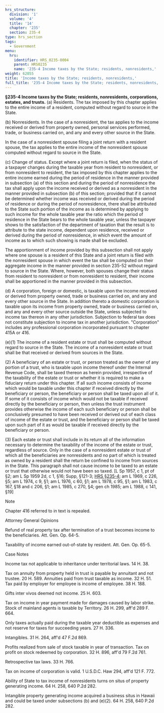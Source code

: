 ```yaml
---
hrs_structure:
  division: '1'
  volume: '4'
  title: '14'
  chapter: '235'
  section: 235-4
type: hrs_section
tags:
  - Government
menu:
  hrs:
    identifier: HRS_0235-0004
    parent: HRS0235
    name: '235-4 Income taxes by the State; residents, nonresidents,'
weight: 62055
title: 'Income taxes by the State; residents, nonresidents,'
full_title: '235-4 Income taxes by the State; residents, nonresidents,'
---
```

**§235-4 Income taxes by the State; residents, nonresidents, corporations, estates, and trusts.** (a) Residents. The tax imposed by this chapter applies to the entire income of a resident, computed without regard to source in the State.

(b) Nonresidents. In the case of a nonresident, the tax applies to the income received or derived from property owned, personal services performed, trade, or business carried on, and any and every other source in the State.

In the case of a nonresident spouse filing a joint return with a resident spouse, the tax applies to the entire income of the nonresident spouse computed without regard to source in the State.

(c) Change of status. Except where a joint return is filed, when the status of a taxpayer changes during the taxable year from resident to nonresident, or from nonresident to resident, the tax imposed by this chapter applies to the entire income earned during the period of residence in the manner provided in subsection (a) of this section and during the period of nonresidence the tax shall apply upon the income received or derived as a nonresident in the manner provided in subsection (b) of this section; provided that if it cannot be determined whether income was received or derived during the period of residence or during the period of nonresidence, there shall be attributed to the State such portion of the income as is determined by applying to such income for the whole taxable year the ratio which the period of residence in the State bears to the whole taxable year, unless the taxpayer shows to the satisfaction of the department of taxation that the result is to attribute to the state income, dependent upon residence, received or derived during the period of nonresidence, in which event the amount of income as to which such showing is made shall be excluded.

The apportionment of income provided by this subsection shall not apply where one spouse is a resident of this State and a joint return is filed with the nonresident spouse in which event the tax shall be computed on their aggregate income in the manner provided in section 235-52 without regard to source in the State. Where, however, both spouses change their status from resident to nonresident or from nonresident to resident, their income shall be apportioned in the manner provided in this subsection.

(d) A corporation, foreign or domestic, is taxable upon the income received or derived from property owned, trade or business carried on, and any and every other source in the State. In addition thereto a domestic corporation is taxable upon its income from property owned, trade or business carried on, and any and every other source outside the State, unless subjected to income tax thereon in any other jurisdiction. Subjection to federal tax does not constitute subjection to income tax in another jurisdiction. "Corporation" includes any professional corporation incorporated pursuant to chapter 415A or 416.

(e)(1) The income of a resident estate or trust shall be computed without regard to source in the State. The income of a nonresident estate or trust shall be that received or derived from sources in the State.

(2) A beneficiary of an estate or trust, or person treated as the owner of any portion of a trust, who is taxable upon income thereof under the Internal Revenue Code, shall be taxed thereon as herein provided, irrespective of the taxability of the estate or trust or whether it is required to make a fiduciary return under this chapter. If all such income consists of income which would be taxable under this chapter if received directly by the beneficiary or person, the beneficiary or person shall be taxed upon all of it. If some of it consists of income which would not be taxable if received directly by the beneficiary or person, then unless the trust instrument provides otherwise the income of each such beneficiary or person shall be conclusively presumed to have been received or derived out of each class of income of the estate or trust, and the beneficiary or person shall be taxed upon such part of it as would be taxable if received directly by the beneficiary or person.

(3) Each estate or trust shall include in its return all of the information necessary to determine the taxability of the income of the estate or trust, regardless of source. Only in the case of a nonresident estate or trust of which all the beneficiaries are nonresidents and no part of which is treated as owned by a resident shall the return be confined to income from sources in the State. This paragraph shall not cause income to be taxed to an estate or trust that otherwise would not have been so taxed. [L Sp 1957, c 1, pt of §2; am L Sp 1959 2d, c 1, §16; Supp, §121-3; [HRS §235-4](/title-14/chapter-235/section-235-4/); am L 1969, c 226, §5; am L 1974, c 9, §1; am L 1976, c 60, §1; am L 1978, c 95, §1; am L 1983, c 167, §18 and c 206, §1; am L 1985, c 270, §4; gen ch 1985; am L 1988, c 141, §19]

Note

Chapter 416 referred to in text is repealed.

Attorney General Opinions

Refund of real property tax after termination of a trust becomes income to the beneficiaries. Att. Gen. Op. 64-5.

Taxability of income earned out-of-state by resident. Att. Gen. Op. 65-5.

Case Notes

Income tax not applicable to inheritance under territorial laws. 14 H. 38.

Tax on annuity from property held in trust is payable by annuitant and not trustee. 20 H. 589\. Annuities paid from trust taxable as income. 32 H. 51\. Tax paid by employer for employee is income of employee. 38 H. 188.

Gifts inter vivos deemed not income. 25 H. 603.

Tax on income in year payment made for damages caused by labor strike. Stock of mainland agents is taxable by Territory. 26 H. 299, aff'd 289 F. 664.

Only taxes actually paid during the taxable year deductible as expenses and not reserve for taxes for succeeding years. 27 H. 336.

Intangibles. 31 H. 264, aff'd 47 F.2d 869.

Profits realized from sale of stock taxable in year of transaction. Tax on profit on stock redeemed by corporation. 32 H. 896, aff'd 79 F.2d 761.

Retrospective tax laws. 33 H. 766.

Tax on income of corporation is valid. 1 U.S.D.C. Haw 294, aff'd 121 F. 772.

Ability of State to tax income of nonresidents turns on situs of property generating income. 64 H. 258, 640 P.2d 282.

Intangible property generating income acquired a business situs in Hawaii and could be taxed under subsections (b) and (e)(2). 64 H. 258, 640 P.2d 282.